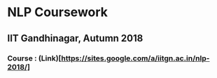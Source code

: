 # NLP Coursework
## IIT Gandhinagar, Autumn 2018

### Course : (Link)[https://sites.google.com/a/iitgn.ac.in/nlp-2018/]